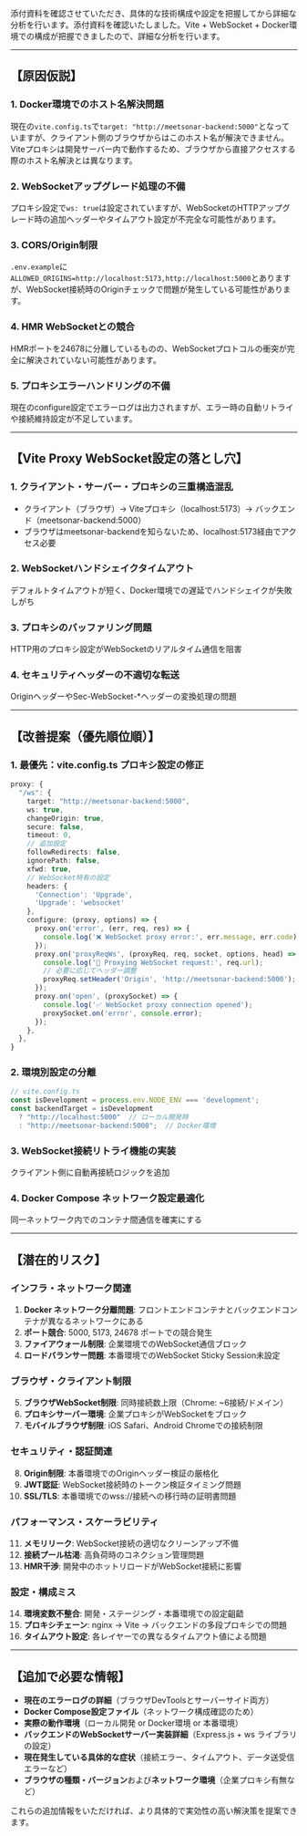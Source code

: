 添付資料を確認させていただき、具体的な技術構成や設定を把握してから詳細な分析を行います。添付資料を確認いたしました。Vite + WebSocket + Docker環境での構成が把握できましたので、詳細な分析を行います。

---

## 【原因仮説】

### 1. **Docker環境でのホスト名解決問題**
現在の`vite.config.ts`で`target: "http://meetsonar-backend:5000"`となっていますが、クライアント側のブラウザからはこのホスト名が解決できません。Viteプロキシは開発サーバー内で動作するため、ブラウザから直接アクセスする際のホスト名解決とは異なります。

### 2. **WebSocketアップグレード処理の不備**
プロキシ設定で`ws: true`は設定されていますが、WebSocketのHTTPアップグレード時の追加ヘッダーやタイムアウト設定が不完全な可能性があります。

### 3. **CORS/Origin制限**
`.env.example`に`ALLOWED_ORIGINS=http://localhost:5173,http://localhost:5000`とありますが、WebSocket接続時のOriginチェックで問題が発生している可能性があります。

### 4. **HMR WebSocketとの競合**
HMRポートを24678に分離しているものの、WebSocketプロトコルの衝突が完全に解決されていない可能性があります。

### 5. **プロキシエラーハンドリングの不備**
現在のconfigure設定でエラーログは出力されますが、エラー時の自動リトライや接続維持設定が不足しています。

---

## 【Vite Proxy WebSocket設定の落とし穴】

### 1. **クライアント・サーバー・プロキシの三重構造混乱**
- クライアント（ブラウザ）→ Viteプロキシ（localhost:5173）→ バックエンド（meetsonar-backend:5000）
- ブラウザはmeetsonar-backendを知らないため、localhost:5173経由でアクセス必要

### 2. **WebSocketハンドシェイクタイムアウト**
デフォルトタイムアウトが短く、Docker環境での遅延でハンドシェイクが失敗しがち

### 3. **プロキシのバッファリング問題**
HTTP用のプロキシ設定がWebSocketのリアルタイム通信を阻害

### 4. **セキュリティヘッダーの不適切な転送**
OriginヘッダーやSec-WebSocket-*ヘッダーの変換処理の問題

---

## 【改善提案（優先順位順）】

### 1. **最優先：vite.config.ts プロキシ設定の修正**
```typescript
proxy: {
  "/ws": {
    target: "http://meetsonar-backend:5000",
    ws: true,
    changeOrigin: true,
    secure: false,
    timeout: 0,
    // 追加設定
    followRedirects: false,
    ignorePath: false,
    xfwd: true,
    // WebSocket特有の設定
    headers: {
      'Connection': 'Upgrade',
      'Upgrade': 'websocket'
    },
    configure: (proxy, options) => {
      proxy.on('error', (err, req, res) => {
        console.log('❌ WebSocket proxy error:', err.message, err.code);
      });
      proxy.on('proxyReqWs', (proxyReq, req, socket, options, head) => {
        console.log('🔄 Proxying WebSocket request:', req.url);
        // 必要に応じてヘッダー調整
        proxyReq.setHeader('Origin', 'http://meetsonar-backend:5000');
      });
      proxy.on('open', (proxySocket) => {
        console.log('✅ WebSocket proxy connection opened');
        proxySocket.on('error', console.error);
      });
    },
  },
}
```

### 2. **環境別設定の分離**
```typescript
// vite.config.ts
const isDevelopment = process.env.NODE_ENV === 'development';
const backendTarget = isDevelopment 
  ? "http://localhost:5000"  // ローカル開発時
  : "http://meetsonar-backend:5000";  // Docker環境
```

### 3. **WebSocket接続リトライ機能の実装**
クライアント側に自動再接続ロジックを追加

### 4. **Docker Compose ネットワーク設定最適化**
同一ネットワーク内でのコンテナ間通信を確実にする

---

## 【潜在的リスク】

### **インフラ・ネットワーク関連**
1. **Docker ネットワーク分離問題**: フロントエンドコンテナとバックエンドコンテナが異なるネットワークにある
2. **ポート競合**: 5000, 5173, 24678 ポートでの競合発生
3. **ファイアウォール制限**: 企業環境でのWebSocket通信ブロック
4. **ロードバランサー問題**: 本番環境でのWebSocket Sticky Session未設定

### **ブラウザ・クライアント制限**
5. **ブラウザWebSocket制限**: 同時接続数上限（Chrome: ~6接続/ドメイン）
6. **プロキシサーバー環境**: 企業プロキシがWebSocketをブロック
7. **モバイルブラウザ制限**: iOS Safari、Android Chromeでの接続制限

### **セキュリティ・認証関連**
8. **Origin制限**: 本番環境でのOriginヘッダー検証の厳格化
9. **JWT認証**: WebSocket接続時のトークン検証タイミング問題
10. **SSL/TLS**: 本番環境でのwss://接続への移行時の証明書問題

### **パフォーマンス・スケーラビリティ**
11. **メモリリーク**: WebSocket接続の適切なクリーンアップ不備
12. **接続プール枯渇**: 高負荷時のコネクション管理問題
13. **HMR干渉**: 開発中のホットリロードがWebSocket接続に影響

### **設定・構成ミス**
14. **環境変数不整合**: 開発・ステージング・本番環境での設定齟齬
15. **プロキシチェーン**: nginx → Vite → バックエンドの多段プロキシでの問題
16. **タイムアウト設定**: 各レイヤーでの異なるタイムアウト値による問題

---

## 【追加で必要な情報】

- **現在のエラーログの詳細**（ブラウザDevToolsとサーバーサイド両方）
- **Docker Compose設定ファイル**（ネットワーク構成確認のため）
- **実際の動作環境**（ローカル開発 or Docker環境 or 本番環境）
- **バックエンドのWebSocketサーバー実装詳細**（Express.js + ws ライブラリの設定）
- **現在発生している具体的な症状**（接続エラー、タイムアウト、データ送受信エラーなど）
- **ブラウザの種類・バージョン**および**ネットワーク環境**（企業プロキシ有無など）

これらの追加情報をいただければ、より具体的で実効性の高い解決策を提案できます。
